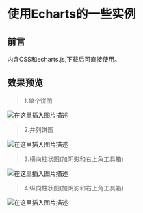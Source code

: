 # 使用Echarts的一些实例


## 前言
内含CSS和echarts.js,下载后可直接使用。

## 效果预览
> 1.单个饼图

![在这里插入图片描述](https://img-blog.csdnimg.cn/20190308110132334.png?x-oss-process=image/watermark,type_ZmFuZ3poZW5naGVpdGk,shadow_10,text_aHR0cHM6Ly9ibG9nLmNzZG4ubmV0L1NMX1dvcmxk,size_16,color_FFFFFF,t_70)

> 2.并列饼图

![在这里插入图片描述](https://img-blog.csdnimg.cn/20190308110150160.png?x-oss-process=image/watermark,type_ZmFuZ3poZW5naGVpdGk,shadow_10,text_aHR0cHM6Ly9ibG9nLmNzZG4ubmV0L1NMX1dvcmxk,size_16,color_FFFFFF,t_70)

> 3.横向柱状图(加阴影和右上角工具箱)

![在这里插入图片描述](https://img-blog.csdnimg.cn/20190308110108777.png?x-oss-process=image/watermark,type_ZmFuZ3poZW5naGVpdGk,shadow_10,text_aHR0cHM6Ly9ibG9nLmNzZG4ubmV0L1NMX1dvcmxk,size_16,color_FFFFFF,t_70)


> 4.纵向柱状图(加阴影和右上角工具箱)

![在这里插入图片描述](https://img-blog.csdnimg.cn/20190308110053778.png?x-oss-process=image/watermark,type_ZmFuZ3poZW5naGVpdGk,shadow_10,text_aHR0cHM6Ly9ibG9nLmNzZG4ubmV0L1NMX1dvcmxk,size_16,color_FFFFFF,t_70)
